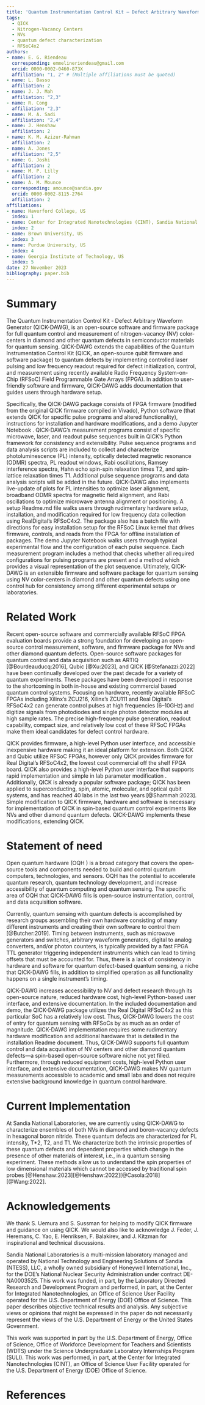 ```yaml
---
title: 'Quantum Instrumentation Control Kit – Defect Arbitrary Waveform Generator (QICK-DAWG): A Quantum Sensing Control Framework for Quantum Defects'
tags:
  - QICK
  - Nitrogen-Vacancy Centers
  - NVs 
  - quantum defect characterization
  - RFSoC4x2
authors:
- name: E. G. Riendeau
  corresponding: emmelineriendeau@gmail.com
  orcid: 0000-0002-0460-873X
  affiliation: "1, 2" # (Multiple affiliations must be quoted)
- name: L. Basso
  affiliation: 2
- name: J. J. Mah
  affiliation: "2,3"
- name: R. Cong
  affiliation: "2,3" 
- name: M. A. Sadi
  affiliation: "2,4"
- name: J. Henshaw
  affiliation: 2 
- name: K. M. Azizur-Rahman
  affiliation: 2 
- name: A. Jones 
  affiliation: "2,5"
- name: G. Joshi
  affiliation: 2 
- name: M. P. Lilly
  affiliation: 2 
- name: A. M. Mounce
  corresponding: amounce@sandia.gov
  orcid: 0000-0002-8115-2764
  affiliation: 2 
affiliations:
- name: Haverford College, US
  index: 1
- name: Center for Integrated Nanotechnologies (CINT), Sandia National Laboratories, US
  index: 2
- name: Brown University, US
  index: 3
- name: Purdue University, US
  index: 4
- name: Georgia Institute of Technology, US
  index: 5
date: 27 November 2023
bibliography: paper.bib       
---
```


# Summary	
The Quantum Instrumentation Control Kit - Defect Arbitrary Waveform Generator (QICK-DAWG), is an open-source software and firmware package for full quantum control and measurement of nitrogen-vacancy (NV) color-centers in diamond and other quantum defects in semiconductor materials for quantum sensing. QICK-DAWG extends the capabilities of the Quantum Instrumentation Control Kit (QICK, an open-source qubit firmware and software package) to quantum defects by implementing controlled laser pulsing and low frequency readout required for defect initialization, control, and measurement using recently available Radio Frequency System-on-Chip (RFSoC) Field Programmable Gate Arrays (FPGA). In addition to user-friendly software and firmware, QICK-DAWG adds documentation that guides users through hardware setup.  

Specifically, the QICK-DAWG   package consists of FPGA firmware (modified from the original QICK firmware compiled in Vivado), Python software (that extends QICK for specific pulse programs and altered functionality), instructions for installation and hardware modifications, and a demo Jupyter Notebook . QICK-DAWG’s measurement programs consist of specific microwave, laser, and readout pulse sequences built in QICK’s Python framework for consistency and extensibility. Pulse sequence programs and data analysis scripts are included to collect and characterize photoluminescence (PL) intensity, optically detected magnetic resonance (ODMR) spectra, PL readout windows, Rabi oscillations, Ramsey interference spectra, Hahn echo spin-spin relaxation times T2, and spin-lattice relaxation times T1. Additional pulse sequence programs and data analysis scripts will be added in the future. QICK-DAWG also implements live-update of plots for PL intensities to optimize laser alignment, broadband ODMR spectra for magnetic field alignment, and Rabi oscillations to optimize microwave antenna alignment or positioning. A setup Readme.md file walks users through rudimentary hardware setup, installation, and modification required for low frequency data collection using RealDigital’s RFSoC4x2. The package also has a batch file with directions for easy installation setup for the RFSoC Linux kernel that drives firmware, controls, and reads from the FPGA for offline installation of packages. The demo Jupyter Notebook  walks users through typical experimental flow and the configuration of each pulse sequence. Each measurement program includes a method that checks whether all required configurations for pulsing programs are present and a method which provides a visual representation of the plot sequence. Ultimately, QICK-DAWG is an extensible firmware and software package for quantum sensing using NV color-centers in diamond and other quantum defects using one control hub for consistency among different experimental setups or laboratories.

# Related Work

Recent open-source software and commercially available RFSoC FPGA   evaluation boards provide a strong foundation for developing an open-source control measurement, software, and firmware package for NVs and other diamond quantum defects. Open-source software packages for quantum control and data acquisition such as ARTIQ [@Bourdeauducq:2016], Qubic  [@Xu:2023], and QICK [@Stefanazzi:2022] have been continually developed over the past decade for a variety of quantum experiments. These packages have been developed in response to the shortcoming in both in-house and existing commercial based quantum control systems. Focusing on hardware, recently available RFSoC FPGAs including Xilinx’s ZCU216, Xilinx’s ZCU111 and Real Digital’s RFSoC4x2 can generate control pulses at high frequencies (6–10GHz) and digitize signals from photodiodes and single photon detector modules at high sample rates. The precise high-frequency pulse generation, readout capability, compact size, and relatively low cost of these RFSoC FPGAs make them ideal candidates for defect control hardware.

QICK provides firmware, a high-level Python user interface, and accessible inexpensive hardware making it an ideal platform for extension. Both QICK and Qubic     utilize RFSoC FPGAs, however only QICK provides firmware for Real Digital’s RFSoC4x2, the lowest cost commercial off the shelf FPGA board. QICK also provides a high-level Python user interface that supports rapid implementation and simple in lab parameter modification  .   Additionally, QICK is already a popular software package; QICK has been applied to superconducting, spin, atomic, molecular, and optical qubit systems, and has reached 40 labs in the last two years [@Shammah:2023]. Simple modification to QICK firmware, hardware and software is necessary for implementation of QICK in spin-based quantum control experiments like NVs and other diamond quantum defects. QICK-DAWG implements these modifications, extending QICK.  



# Statement of need
Open quantum hardware (OQH ) is a broad category that covers the open-source tools and components needed to build and control quantum computers, technologies, and sensors. OQH has the potential to accelerate quantum research, quantum technology development, and increase accessibility of quantum computing and quantum sensing. The specific area of OQH that QICK-DAWG fills is open-source instrumentation, control, and data acquisition software.

Currently, quantum sensing with quantum defects is accomplished by research groups assembling their own hardware consisting of many different instruments and creating their own software to control them [@Butcher:2019]. Timing between instruments, such as microwave generators and switches, arbitrary waveform generators, digital to analog converters, and/or photon counters, is typically provided by a fast FPGA TTL generator triggering independent instruments which can lead to timing offsets that must be accounted for. Thus, there is a lack of consistency in hardware and software for quantum defect-based quantum sensing, a niche that QICK-DAWG fills, in addition to simplified operation as all functionality happens on a single instrument’s timing.

QICK-DAWG increases accessibility to NV and defect research through its open-source nature, reduced hardware cost, high-level Python-based user interface, and extensive documentation. In the included documentation and demo, the QICK-DAWG package utilizes the Real Digital RFSoC4x2 as this particular SoC has a relatively low cost. Thus, QICK-DAWG lowers the cost of entry for quantum sensing with RFSoCs by as much as an order of magnitude. QICK-DAWG implementation requires some rudimentary hardware modification and additional hardware that is detailed in the installation Readme document. Thus, QICK-DAWG supports full quantum control and data acquisition of NV centers and other diamond quantum defects—a spin-based open-source software niche not yet filled. Furthermore, through reduced equipment costs, high-level Python user interface, and extensive documentation, QICK-DAWG makes NV quantum measurements accessible to academic and small labs and does not require extensive background knowledge in quantum control hardware.

# Current Implementation

At Sandia National Laboratories, we are currently using QICK-DAWG to characterize ensembles of both NVs in diamond and boron-vacancy defects in hexagonal boron nitride. These quantum defects are characterized for PL intensity, T*2, T2, and T1. We characterize both the intrinsic properties of these quantum defects and dependent properties which change in the presence of other materials of interest, i.e., in a quantum sensing experiment. These methods allow us to understand the spin properties of low dimensional materials which cannot be accessed by traditional spin probes [@Henshaw:2023][@Henshaw:2022][@Casola:2018][@Wang:2022].


# Acknowledgements

We thank S. Uemura and S. Sussman for helping to modify QICK firmware and guidance on using QICK. We would also like to acknowledge J. Feder, J. Heremans, C. Yao, E. Henriksen, F. Balakirev, and J. Kitzman for inspirational and technical discussions. 

Sandia National Laboratories is a multi-mission laboratory managed and operated by National Technology and Engineering Solutions of Sandia (NTESS), LLC, a wholly owned subsidiary of Honeywell International, Inc., for the DOE’s National Nuclear Security Administration under contract DE-NA0003525. This work was funded, in part, by the Laboratory Directed Research and Development Program and performed, in part, at the Center for Integrated Nanotechnologies, an Office of Science User Facility operated for the U.S. Department of Energy (DOE) Office of Science. This paper describes objective technical results and analysis. Any subjective views or opinions that might be expressed in the paper do not necessarily represent the views of the U.S. Department of Energy or the United States Government.

This work was supported in part by the U.S. Department of Energy, Office of Science, Office of Workforce Development for Teachers and Scientists (WDTS) under the Science Undergraduate Laboratory Internships Program (SULI). This work was performed, in part, at the Center for Integrated Nanotechnologies (CINT), an Office of Science User Facility operated for the U.S. Department of Energy (DOE) Office of Science.



# References

